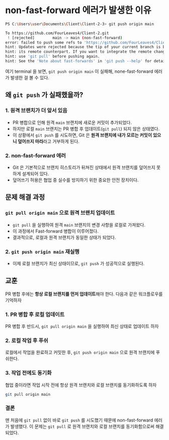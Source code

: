 non-fast-forward 에러가 발생한 이유
===

```bash
PS C:\Users\user\Documents\Client\Client-2-3> git push origin main

To https://github.com/FourLeaves4/Client-2.git
 ! [rejected]        main -> main (non-fast-forward)
error: failed to push some refs to 'https://github.com/FourLeaves4/Client-2.git'
hint: Updates were rejected because the tip of your current branch is behind
hint: its remote counterpart. If you want to integrate the remote changes,
hint: use 'git pull' before pushing again.
hint: See the 'Note about fast-forwards' in 'git push --help' for details.
```
여기 terminal 을 보면, `git push origin main` 이 실패해, none-fast-forward 에러가 발생한 걸 볼 수 있다.

## 왜 `git push` 가 실패했을까?

### 1. 원격 브랜치가 더 앞서 있음
- PR 병합으로 인해 원격 `main` 브랜치에 새로운 커밋이 추가되었다.
- 하지만 로컬 `main` 브랜치는 PR 병합 후 업데이트(`git pull`) 되지 않은 상태였다.
- 이 상황에서 `git push` 를 시도하면, Git 은 **원격 브랜치에 내가 모르는 커밋이 있으니 덮어쓰지 마라**라고 거부하게 된다.

### 2. non-fast-forward 에러
- Git 은 기본적으로 브랜치 히스토리가 뒤쳐진 상태에서 원격 브랜치를 덮어쓰지 못하게 설계되어 있다.
- 덮어쓰기 허용은 협업 중 실수를 방지하기 위한 중요한 안전 장치이다.


## 문제 해결 과정

### `git pull origin main` 으로 원격 브랜치 업데이트
- `git pull` 을 실행하여 원격 `main` 브랜치의 변경 사항을 로컬로 가져왔다.
- 이 과정에서 Fast-forward 병합이 이루어졌다.
- 결과적으로, 로컬과 원격 브랜치가 동일한 상태가 되었다.

### 2. `git push origin main` 재실행
- 이제 로컬 브랜치가 최신 상태이므로, `git push` 가 성공적으로 실행된다.

## 교훈
PR 병합 후에는 **항상 로컬 브랜치를 먼저 업데이트**해야 한다. 다음과 같은 워크플로우를 기억하자

### 1. PR 병합 후 로컬 업데이트
PR 병합 후 반드시, `git pull origin main` 을 실행하여 최신 상태로 업데이트 하자

### 2. 로컬 작업 후 푸쉬
로컬에서 작업을 완료하고 커밋한 후, `git push origin main` 으로 원격 브랜치에 푸쉬한다.

### 3. 작업 전에도 동기화
협업 중이라면 작업 시작 전에 항상 원격 브랜치와 로컬 브랜치를 동기화하도록 하자

```bash
git pull origin main
```

### 결론
맨 처음에 `git pull` 없이 바로 `git push` 를 시도했기 때문에 non-fast-forward 에러가 발생했다. 이 문제는 `git pull` 로 원격 브랜치와 로컬 브랜치를 동기화함으로써 해결되었다.